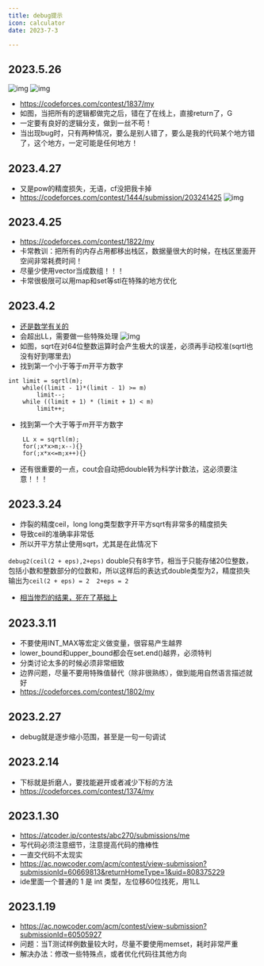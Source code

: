 ```yaml
---
title: debug提示
icon: calculator
date: 2023-7-3

---
```

## 2023.5.26

![img](https://img2023.cnblogs.com/blog/2740326/202305/2740326-20230526222407099-1930763702.png)
![img](https://img2023.cnblogs.com/blog/2740326/202305/2740326-20230526222345197-1356287867.png)

- <https://codeforces.com/contest/1837/my>
- 如图，当把所有的逻辑都做完之后，错在了在线上，直接return了，G
- 一定要有良好的逻辑分支，做到一丝不苟！
- 当出现bug时，只有两种情况，要么是别人错了，要么是我的代码某个地方错了，这个地方，一定可能是任何地方！

## 2023.4.27

- 又是pow的精度损失，无语，cf没把我卡掉
- <https://codeforces.com/contest/1444/submission/203241425>
![img](https://img2023.cnblogs.com/blog/2740326/202304/2740326-20230427211053070-666571351.png)

## 2023.4.25

- <https://codeforces.com/contest/1822/my>
- 卡常教训：把所有的内存占用都移出栈区，数据量很大的时候，在栈区里面开空间非常耗费时间！
- 尽量少使用vector当成数组！！！
- 卡常很极限可以用map和set等stl在特殊的地方优化

## 2023.4.2

- [还是数学有关的](https://atcoder.jp/contests/abc296/tasks/abc296_d)
- 会超出LL，需要做一些特殊处理
![img](https://img2023.cnblogs.com/blog/2740326/202304/2740326-20230402150324889-243999710.jpg)
- 如图，sqrt在对64位整数运算时会产生极大的误差，必须再手动校准(sqrtl也没有好到哪里去)
- 找到第一个小于等于$m$开平方数字

```
int limit = sqrtl(m);
    while((limit - 1)*(limit - 1) >= m)
        limit--;
    while ((limit + 1) * (limit + 1) < m)
        limit++;
```

- 找到第一个大于等于$m$开平方数字

```
    LL x = sqrtl(m);
    for(;x*x>m;x--){}
    for(;x*x<=m;x++){}
```

- 还有很重要的一点，cout会自动把double转为科学计数法，这必须要注意！！！

## 2023.3.24

- 炸裂的精度ceil，long long类型数字开平方sqrt有非常多的精度损失
- 导致ceil的准确率非常低
- 所以开平方禁止使用sqrt，尤其是在此情况下

`debug2(ceil(2 + eps),2+eps)`
double只有8字节，相当于只能存储20位整数，包括小数和整数部分的位数和，所以这样后的表达式double类型为2，精度损失
输出为`ceil(2 + eps) = 2  2+eps = 2`

- [相当惨烈的结果，死在了基础上](https://codeforces.com/contest/1809/problem/B)

## 2023.3.11

- 不要使用INT_MAX等宏定义做变量，很容易产生越界
- lower_bound和upper_bound都会在set.end()越界，必须特判
- 分类讨论太多的时候必须非常细致
- 边界问题，尽量不要用特殊值替代（除非很熟练），做到能用自然语言描述就好
- <https://codeforces.com/contest/1802/my>

## 2023.2.27

- debug就是逐步缩小范围，甚至是一句一句调试

## 2023.2.14

- 下标就是折磨人，要找能避开或者减少下标的方法
- <https://codeforces.com/contest/1374/my>

## 2023.1.30

- <https://atcoder.jp/contests/abc270/submissions/me>
- 写代码必须注意细节，注意提高代码的撸棒性
- 一直交代码不太现实
- <https://ac.nowcoder.com/acm/contest/view-submission?submissionId=60669813&returnHomeType=1&uid=808375229>
- ide里面一个普通的 1 是 int 类型，左位移60位找死，用1LL

## 2023.1.19

- <https://ac.nowcoder.com/acm/contest/view-submission?submissionId=60505927>
- 问题：当T测试样例数量较大时，尽量不要使用memset，耗时非常严重
- 解决办法：修改一些特殊点，或者优化代码往其他方向
